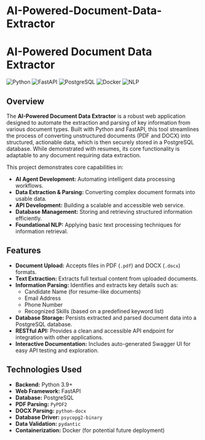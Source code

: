 # AI-Powered-Document-Data-Extractor

# AI-Powered Document Data Extractor

![Python](https://img.shields.io/badge/Python-3.9%2B-blue?style=flat-square&logo=python)
![FastAPI](https://img.shields.io/badge/FastAPI-0.111.0-009688?style=flat-square&logo=fastapi)
![PostgreSQL](https://img.shields.io/badge/PostgreSQL-14%2B-336791?style=flat-square&logo=postgresql)
![Docker](https://img.shields.io/badge/Docker-24.0.0-2496ED?style=flat-square&logo=docker)
![NLP](https://img.shields.io/badge/NLP-Concepts-orange?style=flat-square)

## Overview

The **AI-Powered Document Data Extractor** is a robust web application designed to automate the extraction and parsing of key information from various document types. Built with Python and FastAPI, this tool streamlines the process of converting unstructured documents (PDF and DOCX) into structured, actionable data, which is then securely stored in a PostgreSQL database. While demonstrated with resumes, its core functionality is adaptable to any document requiring data extraction.

This project demonstrates core capabilities in:
* **AI Agent Development:** Automating intelligent data processing workflows.
* **Data Extraction & Parsing:** Converting complex document formats into usable data.
* **API Development:** Building a scalable and accessible web service.
* **Database Management:** Storing and retrieving structured information efficiently.
* **Foundational NLP:** Applying basic text processing techniques for information retrieval.

## Features

* **Document Upload:** Accepts files in PDF (`.pdf`) and DOCX (`.docx`) formats.
* **Text Extraction:** Extracts full textual content from uploaded documents.
* **Information Parsing:** Identifies and extracts key details such as:
    * Candidate Name (for resume-like documents)
    * Email Address
    * Phone Number
    * Recognized Skills (based on a predefined keyword list)
* **Database Storage:** Persists extracted and parsed document data into a PostgreSQL database.
* **RESTful API:** Provides a clean and accessible API endpoint for integration with other applications.
* **Interactive Documentation:** Includes auto-generated Swagger UI for easy API testing and exploration.

## Technologies Used

* **Backend:** Python 3.9+
* **Web Framework:** FastAPI
* **Database:** PostgreSQL
* **PDF Parsing:** `PyPDF2`
* **DOCX Parsing:** `python-docx`
* **Database Driver:** `psycopg2-binary`
* **Data Validation:** `pydantic`
* **Containerization:** Docker (for potential future deployment)
